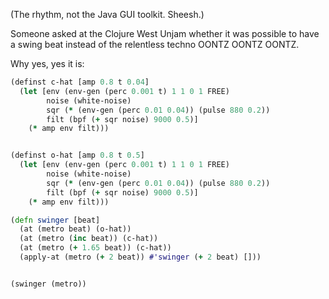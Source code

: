 (The rhythm, not the Java GUI toolkit. Sheesh.)

Someone asked at the Clojure West Unjam whether it was possible to have a swing beat instead of the relentless techno OONTZ OONTZ OONTZ.

Why yes, yes it is:

```clj
(definst c-hat [amp 0.8 t 0.04]
  (let [env (env-gen (perc 0.001 t) 1 1 0 1 FREE)
        noise (white-noise)
        sqr (* (env-gen (perc 0.01 0.04)) (pulse 880 0.2))
        filt (bpf (+ sqr noise) 9000 0.5)]
    (* amp env filt)))


(definst o-hat [amp 0.8 t 0.5]
  (let [env (env-gen (perc 0.001 t) 1 1 0 1 FREE)
        noise (white-noise)
        sqr (* (env-gen (perc 0.01 0.04)) (pulse 880 0.2))
        filt (bpf (+ sqr noise) 9000 0.5)]
    (* amp env filt)))

(defn swinger [beat]
  (at (metro beat) (o-hat))
  (at (metro (inc beat)) (c-hat))
  (at (metro (+ 1.65 beat)) (c-hat))
  (apply-at (metro (+ 2 beat)) #'swinger (+ 2 beat) []))


(swinger (metro))
```